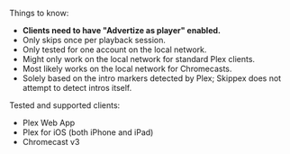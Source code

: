 Things to know:

 * **Clients need to have "Advertize as player" enabled.**
 * Only skips once per playback session.
 * Only tested for one account on the local network.
 * Might only work on the local network for standard Plex clients.
 * Most likely works on the local network for Chromecasts.
 * Solely based on the intro markers detected by Plex; Skippex does not attempt
   to detect intros itself.

Tested and supported clients:

 * Plex Web App
 * Plex for iOS (both iPhone and iPad)
 * Chromecast v3
